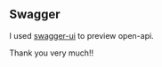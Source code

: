 ## Swagger

I used [swagger-ui](https://github.com/swagger-api/swagger-ui/blob/master/docs/usage/installation.md#unpkg) to preview open-api.

Thank you very much!!
